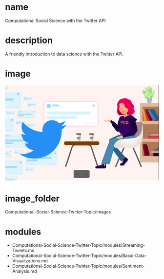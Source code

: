 # name
Computational Social Science with the Twitter API

# description
A friendly introduction to data science with the Twitter API. 

# image
<img src="images/TwitterTopicPic.png"/>
    

# image_folder
Computational-Social-Science-Twitter-Topic/images    
# modules
* Computational-Social-Science-Twitter-Topic/modules/Streaming-Tweets.md
* Computational-Social-Science-Twitter-Topic/modules/Basic-Data-Visualizations.md
* Computational-Social-Science-Twitter-Topic/modules/Sentiment-Analysis.md
